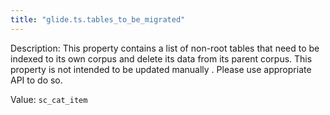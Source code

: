 ```yaml
---
title: "glide.ts.tables_to_be_migrated"
---
```


Description: This property contains a list of non-root tables that need to be indexed to its own corpus and delete its data from its parent corpus. This property is not intended to be updated manually . Please use appropriate API to do so.

Value: `sc_cat_item`